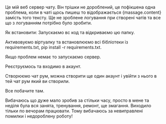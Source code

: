 Це мій веб сервер чату. Він трішки не дороблений, це пофікшена одна проблема, коли в чаті щось пишеш то відображається {massage.content} замість того тексту. Ще не зроблене логування при створені чатів та все що з логуванням потрібно було зробити.

Як встановити:
Запускаємо вс код та відкриваємо цю папку.

Активовуємо віртуалку та встановлюємо всі бібліотеки із requirements.txt, pip install -r requirements.txt.

Якщо проблем немає то запускаємо сервер.

Реєструємось та входимо в акаунт.

Створюємо чат рум, можна створити ще один акаунт і увійти з нього в тей чат рум який ви створили.

Все побачите там.

Вибачаюсь що дуже мало зробив за стільки часу, просто в мене та неділя була вся занята, тренування, ремонт, ще змагання. Виходило тільки по вечорам працювати. Тому вибачаюсь за невиправлені помилки і недороблену роботу!

